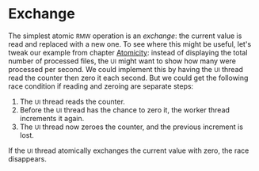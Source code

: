 # Exchange

The simplest atomic <small>RMW</small> operation is an *exchange*:
the current value is read and replaced with a new one.
To see where this might be useful,
let's tweak our example from chapter [Atomicity](/atomicity.html):
instead of displaying the total number of processed files,
the <small>UI</small> might want to show how many were processed per second.
We could implement this by having the <small>UI</small> thread read the counter then zero it each second.
But we could get the following race condition if reading and zeroing are separate steps:

1. The <small>UI</small> thread reads the counter.
2. Before the <small>UI</small> thread has the chance to zero it,
   the worker thread increments it again.
3. The <small>UI</small> thread now zeroes the counter, and the previous increment is lost.

If the <small>UI</small> thread atomically exchanges the current value with zero,
the race disappears.
